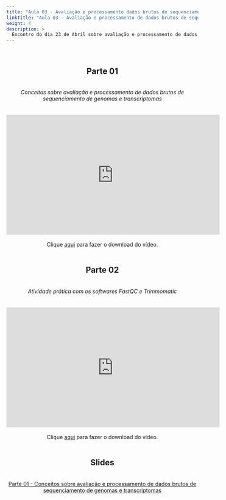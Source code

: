 ```yaml
---
title: "Aula 03 - Avaliação e processamento dados brutos de sequenciamento de genomas e transcriptomas"
linkTitle: "Aula 03 - Avaliação e processamento de dados brutos de sequenciamento de genomas e transcriptomas"
weight: 4
description: >
  Encontro do dia 23 de Abril sobre avaliação e processamento de dados brutos de sequenciamento de genomas e transcriptomas
---
```


<br>
<div align="center">
<h2>Parte 01</h2>
<br>
<i>Conceitos sobre avaliação e processamento de dados brutos de sequenciamento de genomas e transcriptomas</i>
<br><br><br>
<iframe width="560" height="315" src="https://www.youtube.com/embed/E6jLjc31i94" frameborder="0" allow="accelerometer; autoplay; clipboard-write; encrypted-media; gyroscope; picture-in-picture" allowfullscreen></iframe>
<br><br>
Clique <a href="https://photos.app.goo.gl/Tw2PS4j3RET8g7oe8">aqui</a> para fazer o download do vídeo.
<br><br>

<h2>Parte 02</h2>
<br>
<i>Atividade prática com os softwares FastQC e Trimmomatic</i>
<br><br><br>
<iframe width="560" height="315" src="https://www.youtube.com/embed/eQuhuFkQYKo" frameborder="0" allow="accelerometer; autoplay; clipboard-write; encrypted-media; gyroscope; picture-in-picture" allowfullscreen></iframe>
<br><br>
Clique <a href="https://photos.app.goo.gl/y1Bs62Sc9RimE4eg6">aqui</a> para fazer o download do vídeo.
<br><br>

<h2>Slides</h2>
<br>
<a href="https://github.com/desirrepetters/cursogenomicaegenetica.ufpr/raw/master/userguide/content/pt-br/docs/teoricas/slides/aula_06.pdf">Parte 01 - Conceitos sobre avaliação e processamento de dados brutos de sequenciamento de genomas e transcriptomas</a>
</div>